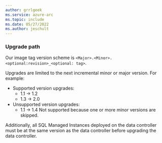 ```yaml
---
author: grrlgeek
ms.service: azure-arc
ms.topic: include
ms.date: 05/27/2022
ms.author: jeschult
---
```


### Upgrade path

Our image tag version scheme is `<Major>.<Minor>.<optional:revision>_<optional: tag>`.

Upgrades are limited to the next incremental minor or major version. For example:

- Supported version upgrades:
    - 1.1 -> 1.2
    - 1.3 -> 2.0
- Unsupported version upgrades:
    - 1.1 -> 1.4 Not supported because one or more minor versions are skipped.

Additionally, all SQL Managed Instances deployed on the data controller must be at the same version as the data controller before upgrading the data controller.
